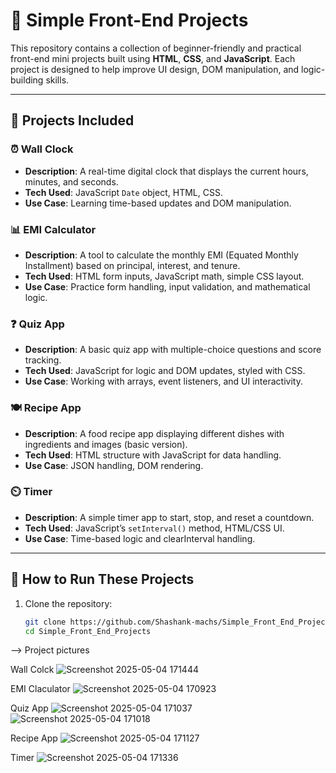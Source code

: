 # 🎨 Simple Front-End Projects

This repository contains a collection of beginner-friendly and practical front-end mini projects built using **HTML**, **CSS**, and **JavaScript**. Each project is designed to help improve UI design, DOM manipulation, and logic-building skills.

---

## 📁 Projects Included

### ⏰ Wall Clock
- **Description**: A real-time digital clock that displays the current hours, minutes, and seconds.
- **Tech Used**: JavaScript `Date` object, HTML, CSS.
- **Use Case**: Learning time-based updates and DOM manipulation.

### 📊 EMI Calculator
- **Description**: A tool to calculate the monthly EMI (Equated Monthly Installment) based on principal, interest, and tenure.
- **Tech Used**: HTML form inputs, JavaScript math, simple CSS layout.
- **Use Case**: Practice form handling, input validation, and mathematical logic.

### ❓ Quiz App
- **Description**: A basic quiz app with multiple-choice questions and score tracking.
- **Tech Used**: JavaScript for logic and DOM updates, styled with CSS.
- **Use Case**: Working with arrays, event listeners, and UI interactivity.

### 🍽️ Recipe App
- **Description**: A food recipe app displaying different dishes with ingredients and images (basic version).
- **Tech Used**: HTML structure with JavaScript for data handling.
- **Use Case**: JSON handling, DOM rendering.

### ⏲️ Timer
- **Description**: A simple timer app to start, stop, and reset a countdown.
- **Tech Used**: JavaScript’s `setInterval()` method, HTML/CSS UI.
- **Use Case**: Time-based logic and clearInterval handling.

---

## 🚀 How to Run These Projects

1. Clone the repository:
   ```bash
   git clone https://github.com/Shashank-machs/Simple_Front_End_Projects.git
   cd Simple_Front_End_Projects

--> Project pictures 

Wall Colck
![Screenshot 2025-05-04 171444](https://github.com/user-attachments/assets/4f646b94-3f4c-4005-b72f-ebc012a9b57e)


EMI Claculator
![Screenshot 2025-05-04 170923](https://github.com/user-attachments/assets/6b437b93-55fe-4770-9dca-0e7f6edd7320)



Quiz App
![Screenshot 2025-05-04 171037](https://github.com/user-attachments/assets/cd0dc5bb-ef82-493c-bcbb-099f896c2eca)
![Screenshot 2025-05-04 171018](https://github.com/user-attachments/assets/b0b43ccd-3217-4c6d-b013-20202326b54d)


Recipe App
![Screenshot 2025-05-04 171127](https://github.com/user-attachments/assets/e2f7b601-1898-4da7-801b-cc699284a6d8)



Timer
![Screenshot 2025-05-04 171336](https://github.com/user-attachments/assets/452df3ff-2872-4968-a141-db48d0f7263b)


